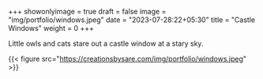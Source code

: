 +++
showonlyimage = true
draft = false
image = "img/portfolio/windows.jpeg"
date = "2023-07-28:22+05:30"
title = "Castle Windows"
weight = 0
+++

Little owls and cats stare out a castle window at a stary sky.

<!--more-->
{{< figure src="https://creationsbysare.com/img/portfolio/windows.jpeg" >}}
